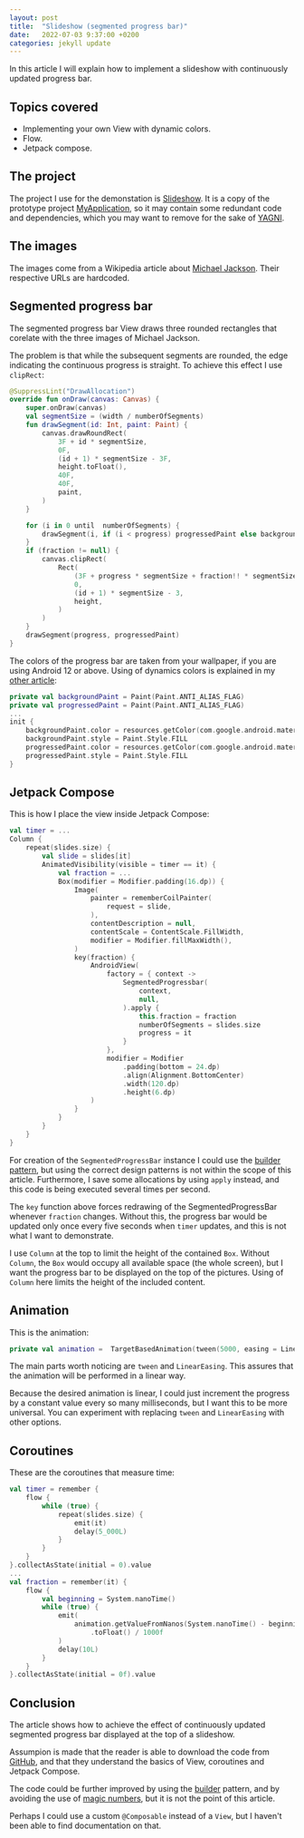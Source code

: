 ```yaml
---
layout: post
title:  "Slideshow (segmented progress bar)"
date:   2022-07-03 9:37:00 +0200
categories: jekyll update
---
```


In this article I will explain how to implement a slideshow with continuously updated progress bar.

## Topics covered

* Implementing your own View with dynamic colors.
* Flow.
* Jetpack compose.

## The project

The project I use for the demonstation is [Slideshow]. It is a copy of the prototype project [MyApplication], so it may contain some redundant code and dependencies, which you may want to remove for the sake of [YAGNI].

## The images

The images come from a Wikipedia article about [Michael Jackson][michael].  Their respective URLs are hardcoded.

## Segmented progress bar

The segmented progress bar View draws three rounded rectangles that corelate with the three images of Michael Jackson.

The problem is that while the subsequent segments are rounded, the edge indicating the continuous progress is straight. To achieve this effect I use ```clipRect```:

```kotlin
@SuppressLint("DrawAllocation")
override fun onDraw(canvas: Canvas) {
    super.onDraw(canvas)
    val segmentSize = (width / numberOfSegments)
    fun drawSegment(id: Int, paint: Paint) {
        canvas.drawRoundRect(
            3F + id * segmentSize,
            0F,
            (id + 1) * segmentSize - 3F,
            height.toFloat(),
            40F,
            40F,
            paint,
        )
    }

    for (i in 0 until  numberOfSegments) {
        drawSegment(i, if (i < progress) progressedPaint else backgroundPaint)
    }
    if (fraction != null) {
        canvas.clipRect(
            Rect(
                (3F + progress * segmentSize + fraction!! * segmentSize).roundToInt(),
                0,
                (id + 1) * segmentSize - 3,
                height,
            )
        )
    }
    drawSegment(progress, progressedPaint)
}
```

The colors of the progress bar are taken from your wallpaper, if you are using Android 12 or above. Using of dynamics colors is explained in my [other article][colors]:

```kotlin
private val backgroundPaint = Paint(Paint.ANTI_ALIAS_FLAG)
private val progressedPaint = Paint(Paint.ANTI_ALIAS_FLAG)
...
init {
    backgroundPaint.color = resources.getColor(com.google.android.material.R.color.material_dynamic_primary20, null)
    backgroundPaint.style = Paint.Style.FILL
    progressedPaint.color = resources.getColor(com.google.android.material.R.color.material_dynamic_primary80, null)
	progressedPaint.style = Paint.Style.FILL
}
```

## Jetpack Compose

This is how I place the view inside Jetpack Compose:

```kotlin
val timer = ...
Column {
    repeat(slides.size) {
        val slide = slides[it]
        AnimatedVisibility(visible = timer == it) {
            val fraction = ...
            Box(modifier = Modifier.padding(16.dp)) {
                Image(
                    painter = rememberCoilPainter(
                        request = slide,
                    ),
                    contentDescription = null,
                    contentScale = ContentScale.FillWidth,
                    modifier = Modifier.fillMaxWidth(),
                )
                key(fraction) {
                    AndroidView(
                        factory = { context ->
                            SegmentedProgressbar(
                                context,
                                null,
                            ).apply {
                                this.fraction = fraction
                                numberOfSegments = slides.size
                                progress = it
                            }
                        },
                        modifier = Modifier
                            .padding(bottom = 24.dp)
                            .align(Alignment.BottomCenter)
                            .width(120.dp)
                            .height(6.dp)
                    )
                }
            }
        }
    }
}
```

For creation of the `SegmentedProgressBar` instance I could use the [builder pattern][builder], but using the correct design patterns is not within the scope of this article. Furthermore, I save some allocations by using `apply` instead, and this code is being executed several times per second.

The ```key``` function above forces redrawing of the SegmentedProgressBar whenever ```fraction``` changes. Without this, the progress bar would be updated only once every five seconds when ```timer``` updates, and this is not what I want to demonstrate.

I use ```Column``` at the top to limit the height of the contained ```Box```. Without ```Column```, the ```Box``` would occupy all available space (the whole screen), but I want the progress bar to be displayed on the top of the pictures. Using of ```Column``` here limits the height of the included content.

## Animation

This is the animation:

```kotlin
private val animation =  TargetBasedAnimation(tween(5000, easing = LinearEasing), Int.VectorConverter, 0, 1000)
```

The main parts worth noticing are ```tween``` and ```LinearEasing```. This assures that the animation will be performed in a linear way. 

Because the desired animation is linear, I could just increment the progress by a constant value every so many milliseconds, but I want this to be more universal. You can experiment with replacing ```tween``` and ```LinearEasing``` with other options.

## Coroutines

These are the coroutines that measure time:

```kotlin
val timer = remember {
    flow {
        while (true) {
            repeat(slides.size) {
                emit(it)
                delay(5_000L)
            }
        }
    }
}.collectAsState(initial = 0).value
...
val fraction = remember(it) {
    flow {
        val beginning = System.nanoTime()
        while (true) {
            emit(
                animation.getValueFromNanos(System.nanoTime() - beginning)
                    .toFloat() / 1000f
            )
            delay(10L)
        }
    }
}.collectAsState(initial = 0f).value
```

## Conclusion

The article shows how to achieve the effect of continuously updated segmented progress bar displayed at the top of a slideshow.

Assumpion is made that the reader is able to download the code from [GitHub][slideshow], and that they understand the basics of View, coroutines and Jetpack Compose.

The code could be further improved by using the [builder] pattern, and by avoiding the use of [magic numbers][numbers], but it is not the point of this article.

Perhaps I could use a custom ```@Composable``` instead of a ```View```, but I haven't been able to find documentation on that.

[slideshow]: https://github.com/syrop/Slideshow
[myapplication]: https://github.com/syrop/MyApplication
[yagni]: https://en.wikipedia.org/wiki/You_aren%27t_gonna_need_it
[michael]: https://en.wikipedia.org/wiki/Michael_Jackson
[colors]: https://syrop.github.io/jekyll/update/2021/02/23/moving-checkers-men.html
[builder]: https://en.wikipedia.org/wiki/Builder_pattern
[numbers]: https://en.wikipedia.org/wiki/Magic_number_(programming)

